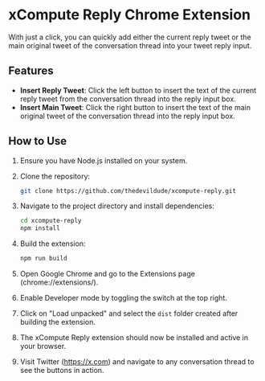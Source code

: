 # xCompute Reply Chrome Extension

With just a click, you can quickly add either the current reply tweet or the main original tweet of the conversation thread into your tweet reply input.

## Features

- **Insert Reply Tweet**: Click the left button to insert the text of the current reply tweet from the conversation thread into the reply input box.
- **Insert Main Tweet**: Click the right button to insert the text of the main original tweet of the conversation thread into the reply input box.

## How to Use

1. Ensure you have Node.js installed on your system.
2. Clone the repository:

    ```bash
    git clone https://github.com/thedevildude/xcompute-reply.git
    ```

3. Navigate to the project directory and install dependencies:

    ```bash
    cd xcompute-reply
    npm install
    ```

4. Build the extension:

    ```bash
    npm run build
    ```

5. Open Google Chrome and go to the Extensions page (chrome://extensions/).
6. Enable Developer mode by toggling the switch at the top right.
7. Click on "Load unpacked" and select the `dist` folder created after building the extension.
8. The xCompute Reply extension should now be installed and active in your browser.
9. Visit Twitter (https://x.com) and navigate to any conversation thread to see the buttons in action.
